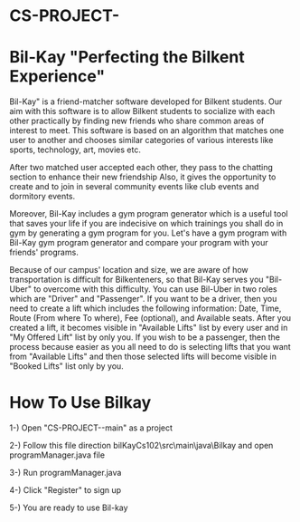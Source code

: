 # CS-PROJECT-
# Bil-Kay "Perfecting the Bilkent Experience"
Bil-Kay" is a friend-matcher software developed for Bilkent students. Our aim with this software is to allow Bilkent students to socialize with each other practically by finding new friends who share common areas of interest to meet. This software is based on an algorithm that matches one user to another and chooses similar categories of various interests like sports, technology, art, movies etc. 

After two matched user accepted each other, they pass to the chatting section to enhance their new friendship Also, it gives the opportunity to create and to join in several community events like club events and dormitory events. 

Moreover, Bil-Kay includes a gym program generator which is a useful tool that saves your life if you are indecisive on which trainings you shall do in gym by generating a gym program for you. Let's have a gym program with Bil-Kay gym program generator and compare your program with your friends' programs. 

Because of our campus' location and size, we are aware of how transportation is difficult for Bilkenteners, so that Bil-Kay serves you "Bil-Uber" to overcome with this difficulty. You can use Bil-Uber in two roles which are "Driver" and "Passenger". If you want to be a driver, then you need to create a lift which includes the following information: Date, Time, Route (From where To where), Fee (optional), and Available seats. After you created a lift, it becomes visible in "Available Lifts" list by every user and in "My Offered Lift" list by only you. If you wish to be a passenger, then the process because easier as you all need to do is selecting lifts that you want from "Available Lifts" and then those selected lifts will become visible in "Booked Lifts" list only by you.

# How To Use Bilkay
1-) Open "CS-PROJECT--main" as a project

2-) Follow this file direction bilKayCs102\src\main\java\Bilkay and open programManager.java file

3-) Run programManager.java

4-) Click "Register" to sign up

5-) You are ready to use Bil-kay


